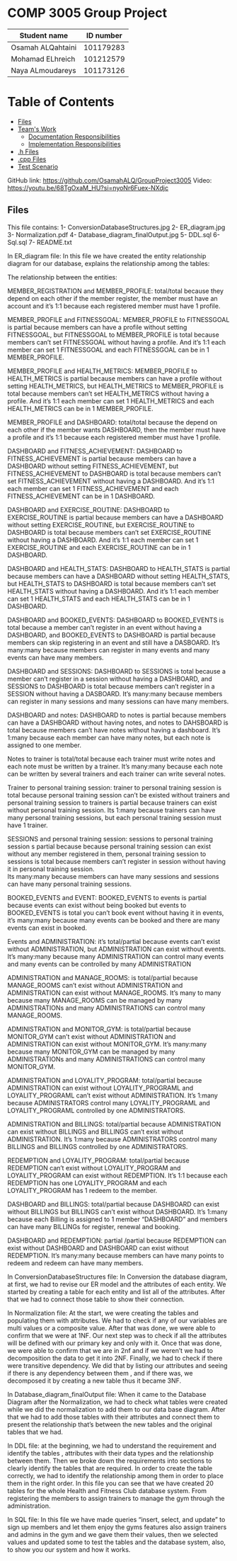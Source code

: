 # COMP 3005 Group Project

| Student name  | ID number |
| ------------- | ------------- |
| Osamah ALQahtaini | 101179283  |
| Mohamad ELhreich  | 101212579  |
|  Naya ALmoudareys  | 101173126 | 


# Table of Contents 
- [Files](#Files) 
- [Team's Work](#Documentation) 
  * [Documentation Responsibilities](#Documentation-responsibilities)
  * [Implementation Responsibilities](#Implementation)
- [.h Files](#h-Files) 
- [.cpp Files](#cpp-Files)
- [Test Scenario](#Test-Scenario) 



GitHub link: https://github.com/OsamahALQ/GroupProject3005
Video: https://youtu.be/68TgOxaM_HU?si=nyoNr6Fuex-NXdjc


## <a name = "Files" ></a>Files
This file contains:
    1- ConversionDatabaseStructures.jpg
    2- ER_diagram.jpg
    3- Normalization.pdf
    4- Database_diagram_finalOutput.jpg
    5- DDL.sql
    6- Sql.sql
    7- README.txt




In ER_diagram file:
In this file we have created the entity relationship diagram for our database, explains the relationship 
among the tables:

The relationship between the entities:

MEMBER_REGISTRATION and MEMBER_PROFILE: total/total because they depend on each other if the member register, 
the member must have an account and it’s 1:1 because each registered member must have 1 profile.

MEMBER_PROFILE and FITNESSGOAL: MEMBER_PROFILE to FITNESSGOAL is partial because members can have a profile 
without setting FITNESSGOAL, but FITNESSGOAL to MEMBER_PROFILE is total because members can’t set FITNESSGOAL 
without having a profile. And it’s 1:1 each member can set 1 FITNESSGOAL and each FITNESSGOAL can be in 1 
MEMBER_PROFILE.

MEMBER_PROFILE and HEALTH_METRICS: MEMBER_PROFILE to HEALTH_METRICS is partial because members can have a 
profile without setting HEALTH_METRICS, but HEALTH_METRICS to MEMBER_PROFILE is total because members can’t 
set HEALTH_METRICS without having a profile. And it’s 1:1 each member can set 1 HEALTH_METRICS and each 
HEALTH_METRICS can be in 1 MEMBER_PROFILE.


MEMBER_PROFILE and DASHBOARD: total/total because the depend on each other if the member wants DASHBOARD, 
then the member must have a profile and it’s 1:1 because each registered member must have 1 profile.

DASHBOARD and FITNESS_ACHIEVEMENT: DASHBOARD to FITNESS_ACHIEVEMENT is partial because members can have a 
DASHBOARD without setting FITNESS_ACHIEVEMENT, but FITNESS_ACHIEVEMENT to DASHBOARD is total because members 
can’t set FITNESS_ACHIEVEMENT without having a DASHBOARD. And it’s 1:1 each member can set 1 
FITNESS_ACHIEVEMENT and each FITNESS_ACHIEVEMENT can be in 1 DASHBOARD.

DASHBOARD and EXERCISE_ROUTINE: DASHBOARD to EXERCISE_ROUTINE is partial because members can have a DASHBOARD 
without setting EXERCISE_ROUTINE, but EXERCISE_ROUTINE to DASHBOARD is total because members can’t set 
EXERCISE_ROUTINE without having a DASHBOARD. And it’s 1:1 each member can set 1 EXERCISE_ROUTINE and each 
EXERCISE_ROUTINE can be in 1 DASHBOARD.

DASHBOARD and HEALTH_STATS: DASHBOARD to HEALTH_STATS is partial because members can have a DASHBOARD without 
setting HEALTH_STATS, but HEALTH_STATS to DASHBOARD is total because members can’t set HEALTH_STATS without 
having a DASHBOARD. And it’s 1:1 each member can set 1 HEALTH_STATS and each HEALTH_STATS can be in 1 
DASHBOARD.

DASHBOARD and BOOKED_EVENTS: DASHBOARD to BOOKED_EVENTS is total because a member can’t register in an event 
without having a DASHBOARD, and BOOKED_EVENTS to DASHBOARD is partial because members can skip registering in 
an event and still have a DASBOARD. It’s many:many because members can register in many events and many 
events can have many members.

DASHBOARD and SESSIONS: DASHBOARD to SESSIONS is total because a member can’t register in a session without 
having a DASHBOARD, and SESSIONS to DASHBOARD is total because members can’t register in a SESSION without 
having a DASBOARD. It’s many:many because members can register in many sessions and many sessions can have 
many members.

DASHBOARD and notes: DASHBOARD to notes is partial because members can have a DASHBOARD without having notes, 
and notes to DAHSBOARD is total because members can’t have notes without having a dashboard. It’s 1:many 
because each member can have many notes, but each note is assigned to one member.

Notes to trainer is total/total because each trainer must write notes and each note must be written by a 
trainer. It’s many:many because each note can be written by several trainers and each trainer can write 
several notes.

Trainer to personal training session: trainer to personal training session is total because personal training 
session can’t be existed without trainers and personal training session to trainers is partial because 
trainers can exist without personal training session. Its 1:many because trainers can have many personal 
training sessions, but each personal training session must have 1 trainer.

SESSIONS and personal training session: sessions to personal training session s partial because because 
personal training session can exist without any member registered in them, personal training session to 
sessions is total because members can’t register in session without having it in personal training session.  
Its many:many because members can have many sessions and sessions can have many personal training sessions.

BOOKED_EVENTS and EVENT: BOOKED_EVENTS to events is partial because events can exist without being booked but 
events to BOOKED_EVENTS is total you can’t book event without having it in events, it’s many:many because 
many events can be booked and there are many events can exist in booked. 

Events and ADMINISTRATION: it’s total/partial because events can’t exist without ADMINISTRATION, but 
ADMINISTRATION can exist without events. It’s many:many because many ADMINISTRATION can control many events 
and many events can be controlled by many ADMINISTRATION

ADMINISTRATION and MANAGE_ROOMS: is total/partial because MANAGE_ROOMS can’t exist without ADMINISTRATION and 
ADMINISTRATION can exist without MANAGE_ROOMS. It’s many to many because many MANAGE_ROOMS can be managed by 
many ADMINISTRATIONs and many ADMINISTRATIONS can control many MANAGE_ROOMS.

ADMINISTRATION and MONITOR_GYM: is total/partial because MONITOR_GYM can’t exist without ADMINISTRATION and 
ADMINISTRATION can exist without MONITOR_GYM. It’s many:many because many MONITOR_GYM can be managed by many 
ADMINISTRATIONs and many ADMINISTRATIONS can control many MONITOR_GYM.

ADMINISTRATION and LOYALITY_PROGRAM: total/partial because ADMINISTRATION can exist without LOYALITY_PROGRAML 
and LOYALITY_PROGRAML can’t exist without ADMINISTRATION. It’s 1:many because ADMINISTRATORS control many 
LOYALITY_PROGRAML and LOYALITY_PROGRAML controlled by one ADMINISTRATORS.

ADMINISTRATION and BILLINGS: total/partial because ADMINISTRATION can exist without BILLINGS and BILLINGS 
can’t exist without ADMINISTRATION. It’s 1:many because ADMINISTRATORS control many BILLINGS and BILLINGS 
controlled by one ADMINISTRATORS.

REDEMPTION and LOYALITY_PROGRAM: total/partial because REDEMPTION can’t exist without LOYALITY_PROGRAM and 
LOYALITY_PROGRAM can exist without REDEMPTION. It’s 1:1 because each REDEMPTION has one LOYALITY_PROGRAM and 
each LOYALITY_PROGRAM has 1 redeem to the member.

DASHBOARD and BILLINGS: total/partial because DASHBOARD can exist without BILLINGS but BILLINGS can’t exist 
without DASHBOARD. It’s 1:many because each Billing is assigned to 1 member “DASHBOARD” and members can have 
many BILLINGs for register, renewal and booking. 

DASHBOARD and REDEMPTION: partial /partial because REDEMPTION can exist without DASHBOARD and DASHBOARD can 
exist without REDEMPTION. It’s many:many because members can have many points to redeem and redeem can have 
many members. 




In ConversionDatabaseStructures file:
    In Conversion the database diagram, at first, we had to revise our ER model and the attributes of each 
entity. We started by creating a table for each entity and list all of the attributes. After that we had to 
connect those table to show their connection.




In Normalization file:
    At the start, we were creating the tables and populating them with attributes. We had to check if any of 
our variables are multi values or a composite value. After that was done, we were able to confirm that we 
were at 1NF. Our next step was to check if all the attributes will be defined with our primary key and only 
with it. Once that was done, we were able to confirm that we are in 2nf and if we weren’t we had to 
decomposition the data to get it into 2NF. Finally, we had to check if there were transitive dependency. We 
did that by listing our attributes and seeing if there is any dependency between them , and if there was, we 
decomposed it by creating a new table  thus it became 3NF.




In Database_diagram_finalOutput file:
    When it came to the Database Diagram after the Normalization, we had to check what tables were created 
while we did the normalization to add them to our data base diagram. After that we had to add those tables 
with  their attributes and connect them to present the relationship that’s between the new tables and the 
original tables that we had.




In DDL file:
    at the beginning, we had to understand the requirement and identify the tables , attributes with their 
data types and the relationship between them. Then we broke down the requirements into sections to clearly 
identify the tables that are required. In order to create the table correctly, we had to identify the 
relationship among them in order to place them in the right order. 
    In this file you can see that we have created 20 tables for the whole Health and Fitness Club database 
system. From registering the members to assign trainers to manage the gym through the administration.




In SQL file:
    In this file we have made queries “insert, select, and update” to sign up members and let them enjoy the 
gyms features also assign trainers and admins in the gym and we gave them their values, then we selected 
values and updated some to test the tables and the database system, also, to show you our system and how it 
works.
